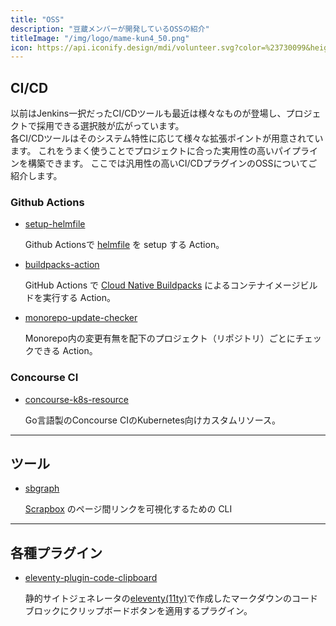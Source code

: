 ```yaml
---
title: "OSS"
description: "豆蔵メンバーが開発しているOSSの紹介"
titleImage: "/img/logo/mame-kun4_50.png"
icon: https://api.iconify.design/mdi/volunteer.svg?color=%23730099&height=28
---
```


## CI/CD
以前はJenkins一択だったCI/CDツールも最近は様々なものが登場し、プロジェクトで採用できる選択肢が広がっています。  
各CI/CDツールはそのシステム特性に応じて様々な拡張ポイントが用意されています。
これをうまく使うことでプロジェクトに合った実用性の高いパイプラインを構築できます。
ここでは汎用性の高いCI/CDプラグインのOSSについてご紹介します。

### Github Actions
* [setup-helmfile](/oss-intro/setup-helmfile/)

  Github Actionsで [helmfile](https://github.com/roboll/helmfile) を setup する Action。

* [buildpacks-action](/oss-intro/buildpacks-action/)

  GitHub Actions で [Cloud Native Buildpacks](https://buildpacks.io) によるコンテナイメージビルドを実行する Action。

* [monorepo-update-checker](/oss-intro/monorepo-update-checker/)

  Monorepo内の変更有無を配下のプロジェクト（リポジトリ）ごとにチェックできる Action。

### Concourse CI
* [concourse-k8s-resource](/oss-intro/concourse-k8s-resource/)

  Go言語製のConcourse CIのKubernetes向けカスタムリソース。

---

## ツール

* [sbgraph](/oss-intro/sbgraph/)

  [Scrapbox](https://scrapbox.io) のページ間リンクを可視化するための CLI

---

## 各種プラグイン

* [eleventy-plugin-code-clipboard](/oss-intro/eleventy-plugin-code-clipboard/)

  静的サイトジェネレータの[eleventy(11ty)](https://www.11ty.dev/)で作成したマークダウンのコードブロックにクリップボードボタンを適用するプラグイン。